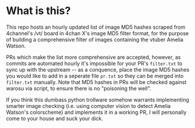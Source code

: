 # What is this?
This repo hosts an hourly updated list of image MD5 hashes scraped from
4channel's /vt/ board in 4chan X's image MD5 filter format, for the purpose 
of building a comprehensive filter of images containing the vtuber Amelia Watson.

PRs which make the list more comprehensive are accepted, however, as commits
are automated hourly it's impossible for your PR's `filter.txt` to sync up with
the upstream -- as a conquence, place the image MD5 hashes you would like to
add in a seperate file `pr.txt` so they can be merged into `filter.txt` manually.
Note that MD5 hashes in PRs will be checked against warosu via script, to
ensure there is no "poisoning the well".

If you think this dumbass python trollware somehow warrants implementing 
smarter image checking (i.e. using computer vision to detect Amelia Watson's 
colorscheme) and implements it in a working PR, I will personally come to 
your house and suck your dick.
